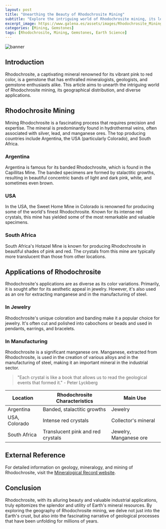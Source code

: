 ```yaml
---
layout: post
title: "Unearthing the Beauty of Rhodochrosite Mining"
subtitle: "Explore the intriguing world of Rhodochrosite mining, its locations, and diverse applications."
excerpt_image: https://www.galena.es/assets/images/Rhodochrosite_Mining.png
categories: [Mining, Gemstones]
tags: [Rhodochrosite, Mining, Gemstones, Earth Science]
---
```


![banner](https://www.galena.es/assets/images/Rhodochrosite_Mining.png "An informative infographic illustrating the mining locations of Rhodochrosite, highlighting key regions known for this gemstone, along with its various applications in jewelry and industry. Perfect for geology enthusiasts and educators.")

## Introduction

Rhodochrosite, a captivating mineral renowned for its vibrant pink to red color, is a gemstone that has enthralled mineralogists, geologists, and gemstone enthusiasts alike. This article aims to unearth the intriguing world of Rhodochrosite mining, its geographical distribution, and diverse applications.

## Rhodochrosite Mining

Mining Rhodochrosite is a fascinating process that requires precision and expertise. The mineral is predominantly found in hydrothermal veins, often associated with silver, lead, and manganese ores. The top producing countries include Argentina, the USA (particularly Colorado), and South Africa.

### Argentina

Argentina is famous for its banded Rhodochrosite, which is found in the Capillitas Mine. The banded specimens are formed by stalactitic growths, resulting in beautiful concentric bands of light and dark pink, white, and sometimes even brown.

### USA

In the USA, the Sweet Home Mine in Colorado is renowned for producing some of the world's finest Rhodochrosite. Known for its intense red crystals, this mine has yielded some of the most remarkable and valuable specimens.

### South Africa

South Africa's Hotazel Mine is known for producing Rhodochrosite in beautiful shades of pink and red. The crystals from this mine are typically more translucent than those from other locations.

## Applications of Rhodochrosite

Rhodochrosite's applications are as diverse as its color variations. Primarily, it is sought after for its aesthetic appeal in jewelry. However, it's also used as an ore for extracting manganese and in the manufacturing of steel.

### In Jewelry

Rhodochrosite's unique coloration and banding make it a popular choice for jewelry. It's often cut and polished into cabochons or beads and used in pendants, earrings, and bracelets.

### In Manufacturing

Rhodochrosite is a significant manganese ore. Manganese, extracted from Rhodochrosite, is used in the creation of various alloys and in the manufacturing of steel, making it an important mineral in the industrial sector.

> "Each crystal is like a book that allows us to read the geological events that formed it." - Peter Lyckberg

| Location | Rhodochrosite Characteristics | Main Use |
|----------|--------------------------------|----------|
| Argentina | Banded, stalactitic growths | Jewelry |
| USA, Colorado | Intense red crystals | Collector's mineral |
| South Africa | Translucent pink and red crystals | Jewelry, Manganese ore |

## External Reference

For detailed information on geology, mineralogy, and mining of Rhodochrosite, visit the [Mineralogical Record website](https://www.minrec.org/).

## Conclusion

Rhodochrosite, with its alluring beauty and valuable industrial applications, truly epitomizes the splendor and utility of Earth's mineral resources. By exploring the geography of Rhodochrosite mining, we delve not just into the Earth's crust, but also into the fascinating narrative of geological processes that have been unfolding for millions of years.